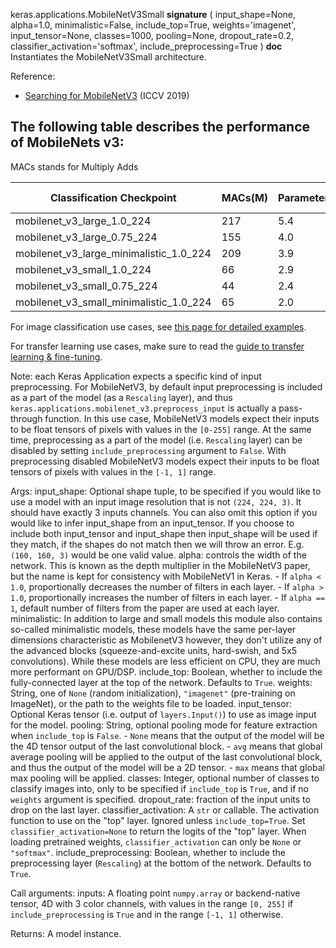 keras.applications.MobileNetV3Small
__signature__
(
  input_shape=None,
  alpha=1.0,
  minimalistic=False,
  include_top=True,
  weights='imagenet',
  input_tensor=None,
  classes=1000,
  pooling=None,
  dropout_rate=0.2,
  classifier_activation='softmax',
  include_preprocessing=True
)
__doc__
Instantiates the MobileNetV3Small architecture.

Reference:
- [Searching for MobileNetV3](
    https://arxiv.org/pdf/1905.02244.pdf) (ICCV 2019)

The following table describes the performance of MobileNets v3:
------------------------------------------------------------------------
MACs stands for Multiply Adds

|Classification Checkpoint|MACs(M)|Parameters(M)|Top1 Accuracy|Pixel1 CPU(ms)|
|---|---|---|---|---|
| mobilenet_v3_large_1.0_224              | 217 | 5.4 |   75.6   |   51.2  |
| mobilenet_v3_large_0.75_224             | 155 | 4.0 |   73.3   |   39.8  |
| mobilenet_v3_large_minimalistic_1.0_224 | 209 | 3.9 |   72.3   |   44.1  |
| mobilenet_v3_small_1.0_224              | 66  | 2.9 |   68.1   |   15.8  |
| mobilenet_v3_small_0.75_224             | 44  | 2.4 |   65.4   |   12.8  |
| mobilenet_v3_small_minimalistic_1.0_224 | 65  | 2.0 |   61.9   |   12.2  |

For image classification use cases, see
[this page for detailed examples](
https://keras.io/api/applications/#usage-examples-for-image-classification-models).

For transfer learning use cases, make sure to read the
[guide to transfer learning & fine-tuning](
https://keras.io/guides/transfer_learning/).

Note: each Keras Application expects a specific kind of input preprocessing.
For MobileNetV3, by default input preprocessing is included as a part of the
model (as a `Rescaling` layer), and thus
`keras.applications.mobilenet_v3.preprocess_input` is actually a
pass-through function. In this use case, MobileNetV3 models expect their
inputs to be float tensors of pixels with values in the `[0-255]` range.
At the same time, preprocessing as a part of the model (i.e. `Rescaling`
layer) can be disabled by setting `include_preprocessing` argument to `False`.
With preprocessing disabled MobileNetV3 models expect their inputs to be float
tensors of pixels with values in the `[-1, 1]` range.

Args:
    input_shape: Optional shape tuple, to be specified if you would
        like to use a model with an input image resolution that is not
        `(224, 224, 3)`.
        It should have exactly 3 inputs channels.
        You can also omit this option if you would like
        to infer input_shape from an input_tensor.
        If you choose to include both input_tensor and input_shape then
        input_shape will be used if they match, if the shapes
        do not match then we will throw an error.
        E.g. `(160, 160, 3)` would be one valid value.
    alpha: controls the width of the network. This is known as the
        depth multiplier in the MobileNetV3 paper, but the name is kept for
        consistency with MobileNetV1 in Keras.
        - If `alpha < 1.0`, proportionally decreases the number
            of filters in each layer.
        - If `alpha > 1.0`, proportionally increases the number
            of filters in each layer.
        - If `alpha == 1`, default number of filters from the paper
            are used at each layer.
    minimalistic: In addition to large and small models this module also
        contains so-called minimalistic models, these models have the same
        per-layer dimensions characteristic as MobilenetV3 however, they don't
        utilize any of the advanced blocks (squeeze-and-excite units,
        hard-swish, and 5x5 convolutions).
        While these models are less efficient on CPU, they
        are much more performant on GPU/DSP.
    include_top: Boolean, whether to include the fully-connected
        layer at the top of the network. Defaults to `True`.
    weights: String, one of `None` (random initialization),
        `"imagenet"` (pre-training on ImageNet),
        or the path to the weights file to be loaded.
    input_tensor: Optional Keras tensor (i.e. output of
        `layers.Input()`)
        to use as image input for the model.
    pooling: String, optional pooling mode for feature extraction
        when `include_top` is `False`.
        - `None` means that the output of the model
            will be the 4D tensor output of the
            last convolutional block.
        - `avg` means that global average pooling
            will be applied to the output of the
            last convolutional block, and thus
            the output of the model will be a
            2D tensor.
        - `max` means that global max pooling will
            be applied.
    classes: Integer, optional number of classes to classify images
        into, only to be specified if `include_top` is `True`, and
        if no `weights` argument is specified.
    dropout_rate: fraction of the input units to drop on the last layer.
    classifier_activation: A `str` or callable. The activation function to use
        on the "top" layer. Ignored unless `include_top=True`. Set
        `classifier_activation=None` to return the logits of the "top" layer.
        When loading pretrained weights, `classifier_activation` can only
        be `None` or `"softmax"`.
    include_preprocessing: Boolean, whether to include the preprocessing
        layer (`Rescaling`) at the bottom of the network. Defaults to `True`.

Call arguments:
    inputs: A floating point `numpy.array` or backend-native tensor,
        4D with 3 color channels, with values in the range `[0, 255]`
        if `include_preprocessing` is `True` and in the range `[-1, 1]`
        otherwise.

Returns:
    A model instance.

